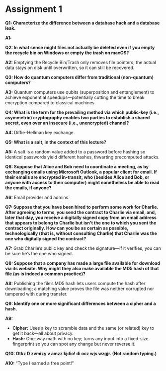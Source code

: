 # Assignment 1

**Q1: Characterize the difference between a database hack and a database leak.**

**A1:** 

**Q2: In what sense might files not actually be deleted even if you empty the recycle bin on Windows or empty the trash on macOS?**

**A2:** Emptying the Recycle Bin/Trash only removes file pointers; the actual data stays on disk until overwritten, so it can still be recovered.

**Q3: How do quantum computers differ from traditional (non-quantum) computers?**

**A3:** Quantum computers use qubits (superposition and entanglement) to achieve exponential speedups—potentially cutting the time to break encryption compared to classical machines.

**Q4: What is the term for the prevailing method via which public-key (i.e., asymmetric) cryptography enables two parties to establish a shared secret, even over an insecure (i.e., unencrypted) channel?**

**A4:** Diffie–Hellman key exchange.

**Q5: What is a salt, in the context of this lecture?**

**A5:** A salt is a random value added to a password before hashing so identical passwords yield different hashes, thwarting precomputed attacks.

**Q6: Suppose that Alice and Bob need to coordinate a meeting, as by exchanging emails using Microsoft Outlook, a popular client for email. If their emails are encrypted in-transit, who (besides Alice and Bob, or anyone with access to their computer) might nonetheless be able to read the emails, if anyone?**

**A6:** Email provider and admins.

**Q7: Suppose that you have been hired to perform some work for Charlie. After agreeing to terms, you send the contract to Charlie via email, and, later that day, you receive a digitally signed copy from an email address that appears to belong to Charlie but isn't the one to which you sent the contract originally. How can you be as certain as possible, technologically (that is, without consulting Charlie) that Charlie was the one who digitally signed the contract?**

**A7:** Grab Charlie’s public key and check the signature—if it verifies, you can be sure he’s the one who signed.

**Q8: Suppose that a company has made a large file available for download via its website. Why might they also make available the MD5 hash of that file (as is indeed a common practice)?**

**A8:** Publishing the file’s MD5 hash lets users compute the hash after downloading; a matching value proves the file was neither corrupted nor tampered with during transfer.

**Q9: Identify one or more significant differences between a cipher and a hash.**

**A9:**

* **Cipher:** Uses a key to scramble data and the same (or related) key to get it back—all about privacy.
* **Hash:** One-way math with no key; turns any input into a fixed-size fingerprint so you can spot any change but never reverse it.

**Q10: Otkz D zvmizy v amzz kjdio! di ocz wjs wzgjr. (Not random typing.)**

**A10:** “Type I earned a free point!”